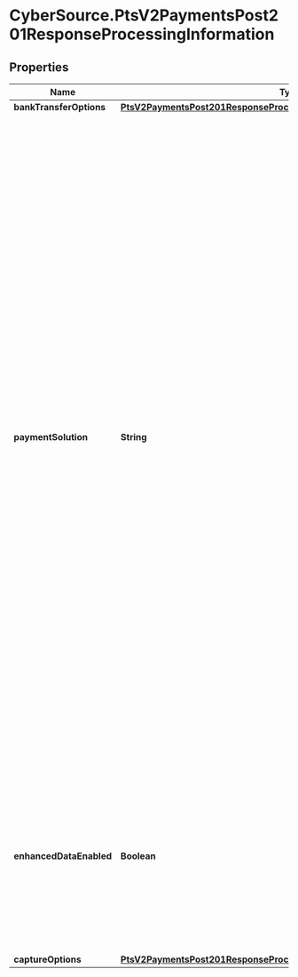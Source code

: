 # CyberSource.PtsV2PaymentsPost201ResponseProcessingInformation

## Properties
Name | Type | Description | Notes
------------ | ------------- | ------------- | -------------
**bankTransferOptions** | [**PtsV2PaymentsPost201ResponseProcessingInformationBankTransferOptions**](PtsV2PaymentsPost201ResponseProcessingInformationBankTransferOptions.md) |  | [optional] 
**paymentSolution** | **String** | Type of digital payment solution for the transaction. Possible Values:   - `visacheckout`: Visa Checkout. This value is required for Visa Checkout transactions. For details, see `payment_solution` field description in [Visa Checkout Using the REST API.](https://developer.cybersource.com/content/dam/docs/cybs/en-us/apifields/reference/all/rest/api-fields.pdf)  - `001`: Apple Pay.  - `004`: Cybersource In-App Solution.  - `005`: Masterpass. This value is required for Masterpass transactions on OmniPay Direct.   - `006`: Android Pay.  - `007`: Chase Pay.  - `008`: Samsung Pay.  - `012`: Google Pay.  - `013`: Cybersource P2PE Decryption  - `014`: Mastercard credential on file (COF) payment network token. Returned in authorizations that use a payment network token associated with a TMS token.  - `015`: Visa credential on file (COF) payment network token. Returned in authorizations that use a payment network token associated with a TMS token.  - `027`: Click to Pay.  | [optional] 
**enhancedDataEnabled** | **Boolean** | The possible values for the reply field are: - `true` : the airline data was included in the request to the processor. - `false` : the airline data was not included in the request to the processor.  Returned by authorization, capture, or credit services.  | [optional] 
**captureOptions** | [**PtsV2PaymentsPost201ResponseProcessingInformationCaptureOptions**](PtsV2PaymentsPost201ResponseProcessingInformationCaptureOptions.md) |  | [optional] 


